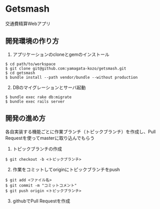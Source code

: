 Getsmash
======================
交通費精算Webアプリ


開発環境の作り方
----------------------

1. アプリケーションのcloneとgemのインストール

```shell
$ cd path/to/workspace  
$ git clone git@github.com:yamagata-kozo/getsmash.git  
$ cd getsmash  
$ bundle install --path vendor/bundle --without production  
```

2. DBのマイグレーションとサーバ起動

```shell
$ bundle exec rake db:migrate  
$ bundle exec rails server  
```


開発の進め方
-----------------
各自実装する機能ごとに作業ブランチ（トピックブランチ）を作成し、Pull Requestを使ってmasterに取り込んでもらう

1. トピックブランチの作成

```shell
$ git checkout -b <トピックブランチ>
```

2. 作業をコミットしてoriginにトピックブランチをpush

```shell
$ git add <ファイル名>
$ git commit -m "コミットコメント"
$ git push origin <トピックブランチ>
```

3. githubでPull Requestを作成
